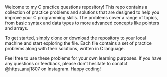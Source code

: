 Welcome to my C practice questions repository! This repo contains a collection of practice problems and solutions that are designed to help you improve your C programming skills. The problems cover a range of topics, from basic syntax and data types to more advanced concepts like pointers and arrays.

To get started, simply clone or download the repository to your local machine and start exploring the file. Each file contains a set of practice problems along with their solutions, written in C language.

Feel free to use these problems for your own learning purposes. If you have any questions or feedback, please don't hesitate to conatct @https_anuj1807 on Instagram. Happy coding!
